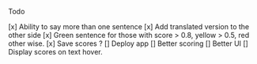 Todo

[x] Ability to say more than one sentence
[x] Add translated version to the other side
[x] Green sentence for those with score > 0.8, yellow > 0.5, red other wise.
[x] Save scores ?
[] Deploy app
[] Better scoring
[] Better UI
[] Display scores on text hover.
